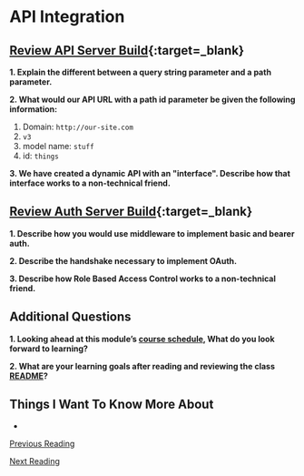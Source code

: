 # API Integration

## [Review API Server Build](https://codefellows.github.io/code-401-javascript-guide/curriculum/apps-and-libraries/api-server/){:target=_blank}

**1. Explain the different between a query string parameter and a path parameter.**

**2. What would our API URL with a path id parameter be given the following information:**

  1. Domain: `http://our-site.com`
  2. `v3`
  3. model name: `stuff`
  4. id: `things`

**3. We have created a dynamic API with an "interface".  Describe how that interface works to a non-technical friend.**

## [Review Auth Server Build](https://codefellows.github.io/code-401-javascript-guide/curriculum/apps-and-libraries/auth-server/){:target=_blank}

**1. Describe how you would use middleware to implement basic and bearer auth.**

**2. Describe the handshake necessary to implement OAuth.**

**3. Describe how Role Based Access Control works to a non-technical friend.**

## Additional Questions

**1. Looking ahead at this module’s [course schedule](https://codefellows.github.io/code-401-javascript-guide/curriculum/#module-7), What do you look forward to learning?**


**2. What are your learning goals after reading and reviewing the class [README](https://codefellows.github.io/code-401-javascript-guide/curriculum/)?**

## Things I Want To Know More About

-

[Previous Reading](./class-33.md)

[Next Reading](./class-35.md)
